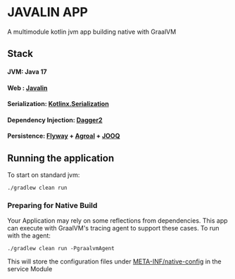 # JAVALIN APP

A multimodule kotlin jvm app building native  with GraalVM

## Stack
#### JVM: Java 17
#### Web : [Javalin](https://javalin.io) 
#### Serialization: [Kotlinx.Serialization](https://kotlinlang.org/api/kotlinx.serialization/)
#### Dependency Injection: [Dagger2](https://dagger.dev/)
#### Persistence: [Flyway](https://flywaydb.org/) + [Agroal](https://agroal.github.io/) + [JOOQ](https://www.jooq.org/) 

## Running the application
To start on standard jvm:
```shell
./gradlew clean run
```

### Preparing for Native Build
Your Application may rely on some reflections from dependencies. 
This app can execute with GraalVM's tracing agent to support these cases.
To run with the agent:
```shell
./gradlew clean run -PgraalvmAgent
```
This will store the configuration files under [META-INF/native-config](service/src/main/resources/META-INF/native-config) in the service Module